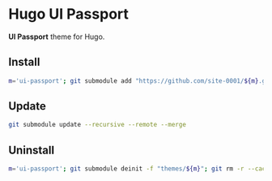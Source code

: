 # Hugo UI Passport

**UI Passport** theme for Hugo.

## Install

```sh
m='ui-passport'; git submodule add "https://github.com/site-0001/${m}.git" "themes/${m}"
```

## Update

```sh
git submodule update --recursive --remote --merge
```

## Uninstall

```sh
m='ui-passport'; git submodule deinit -f "themes/${m}"; git rm -r --cached "themes/${m}"; rm -rf ".git/modules/themes/${m}"; rm -rf "themes/${m}"
```
